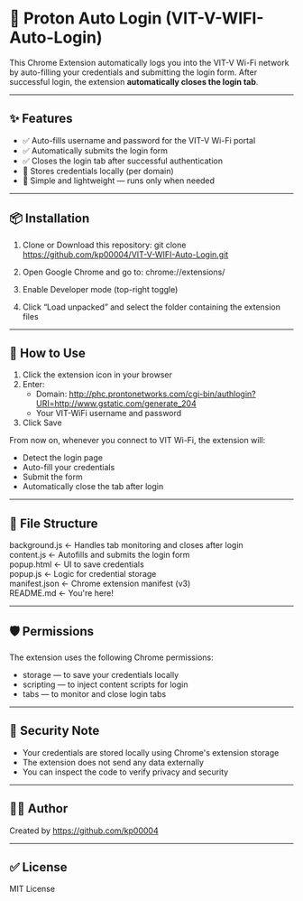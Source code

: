# 🔐 Proton Auto Login (VIT-V-WIFI-Auto-Login)

This Chrome Extension automatically logs you into the VIT-V Wi-Fi network by auto-filling your credentials and submitting the login form. After successful login, the extension **automatically closes the login tab**.

---

## ✨ Features

- ✅ Auto-fills username and password for the VIT-V Wi-Fi portal  
- ✅ Automatically submits the login form  
- ✅ Closes the login tab after successful authentication  
- 🔐 Stores credentials locally (per domain)  
- 🧠 Simple and lightweight — runs only when needed  

---

## 📦 Installation

1. Clone or Download this repository:
   git clone https://github.com/kp00004/VIT-V-WIFI-Auto-Login.git

2. Open Google Chrome and go to:
   chrome://extensions/

3. Enable Developer mode (top-right toggle)

4. Click “Load unpacked” and select the folder containing the extension files

---

## 🔧 How to Use

1. Click the extension icon in your browser  
2. Enter:
   - Domain:
     http://phc.prontonetworks.com/cgi-bin/authlogin?URI=http://www.gstatic.com/generate_204
   - Your VIT-WiFi username and password  
3. Click Save  

From now on, whenever you connect to VIT Wi-Fi, the extension will:
- Detect the login page  
- Auto-fill your credentials  
- Submit the form  
- Automatically close the tab after login  

---

## 📁 File Structure

background.js         ← Handles tab monitoring and closes after login  
content.js            ← Autofills and submits the login form  
popup.html            ← UI to save credentials  
popup.js              ← Logic for credential storage  
manifest.json         ← Chrome extension manifest (v3)  
README.md             ← You're here!  

---

## 🛡️ Permissions

The extension uses the following Chrome permissions:
- storage — to save your credentials locally  
- scripting — to inject content scripts for login  
- tabs — to monitor and close login tabs  

---

## 🔐 Security Note

- Your credentials are stored locally using Chrome's extension storage  
- The extension does not send any data externally  
- You can inspect the code to verify privacy and security  

---

## 🧑‍💻 Author

Created by https://github.com/kp00004  

---

## ✅ License

MIT License
